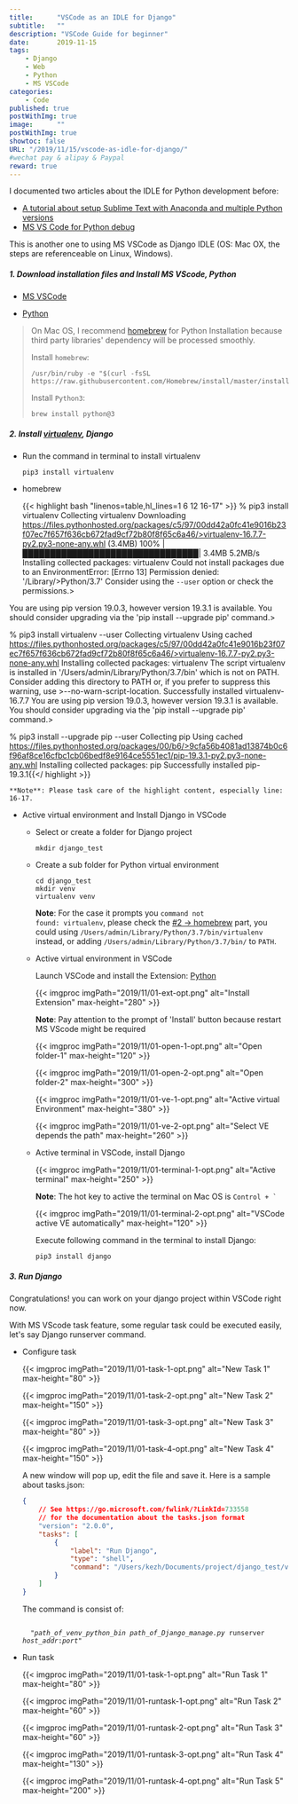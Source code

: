 ```yaml
---
title:      "VSCode as an IDLE for Django"
subtitle:   ""
description: "VSCode Guide for beginner"
date:       2019-11-15
tags:
    - Django
    - Web
    - Python
    - MS VSCode
categories:
    - Code
published: true
postWithImg: true
image:      ""
postWithImg: true
showtoc: false
URL: "/2019/11/15/vscode-as-idle-for-django/"
#wechat pay & alipay & Paypal
reward: true
---
```

I documented two articles about the IDLE for Python development before:

- [A tutorial about setup Sublime Text with Anaconda and multiple Python versions](/2016/06/07/python-sublimetext-anaconda/)
- [MS VS Code for Python debug](/2016/11/10/vscode-for-python-debug/)

This is another one to using MS VSCode as Django IDLE (OS: Mac OX, the steps are referenceable on Linux, Windows).

##### 1. Download installation files and Install MS VScode, Python

- [MS VSCode](https://code.visualstudio.com/download)

- [Python](https://www.python.org/downloads/)

> On Mac OS, I recommend [homebrew](https://brew.sh/) for Python Installation because third party libraries' dependency will be processed smoothly.
>
> Install <code>homebrew</code>:
>
> ```shell
> /usr/bin/ruby -e "$(curl -fsSL https://raw.githubusercontent.com/Homebrew/install/master/install)"
> ```
> Install <code>Python3</code>:
>
> ```shell
> brew install python@3
> ```

##### 2. Install [virtualenv](https://virtualenv.pypa.io/en/latest/), Django

- Run the command in terminal to install virtualenv

    ```shell
    pip3 install virtualenv
    ```

- homebrew

    {{< highlight bash "linenos=table,hl_lines=1 6 12 16-17" >}}
% pip3  install virtualenv
Collecting virtualenv
Downloading https://files.pythonhosted.org/packages/c5/97/00dd42a0fc41e9016b23f07ec7f657f636cb672fad9cf72b80f8f65c6a46/>virtualenv-16.7.7-py2.py3-none-any.whl (3.4MB)
    100% |████████████████████████████████| 3.4MB 5.2MB/s
Installing collected packages: virtualenv
Could not install packages due to an EnvironmentError: [Errno 13] Permission denied: '/Library/>Python/3.7'
Consider using the `--user` option or check the permissions.>

You are using pip version 19.0.3, however version 19.3.1 is available.
You should consider upgrading via the 'pip install --upgrade pip' command.>

% pip3  install virtualenv --user
Collecting virtualenv
Using cached https://files.pythonhosted.org/packages/c5/97/00dd42a0fc41e9016b23f07ec7f657f636cb672fad9cf72b80f8f65c6a46/>virtualenv-16.7.7-py2.py3-none-any.whl
Installing collected packages: virtualenv
The script virtualenv is installed in '/Users/admin/Library/Python/3.7/bin' which is not on PATH.
Consider adding this directory to PATH or, if you prefer to suppress this warning, use >--no-warn-script-location.
Successfully installed virtualenv-16.7.7
You are using pip version 19.0.3, however version 19.3.1 is available.
You should consider upgrading via the 'pip install --upgrade pip' command.>

% pip3 install --upgrade pip --user
Collecting pip
Using cached https://files.pythonhosted.org/packages/00/b6/>9cfa56b4081ad13874b0c6f96af8ce16cfbc1cb06bedf8e9164ce5551ec1/pip-19.3.1-py2.py3-none-any.whl
Installing collected packages: pip
Successfully installed pip-19.3.1{{</ highlight >}}

    **Note**: Please task care of the highlight content, especially line: 16-17.

- Active virtual environment and Install Django in VSCode

    - Select or create a folder for Django project

        ```shell
        mkdir django_test
        ```

    - Create a sub folder for Python virtual environment

        ```shell
        cd django_test
        mkdir venv
        virtualenv venv
        ```

        **Note**: For the case it prompts you <code>command not found: virtualenv</code>, please check the [#2 -> homebrew](/2019/11/15/vscode-as-idle-for-django/#2-install-virtualenv-https-virtualenv-pypa-io-en-latest-django) part, you could using <code>/Users/admin/Library/Python/3.7/bin/virtualenv</code> instead, or adding <code>/Users/admin/Library/Python/3.7/bin/</code> to <code>PATH</code>.

    - Active virtual environment in VSCode

        Launch VSCode and install the Extension: [Python](https://marketplace.visualstudio.com/items?itemName=ms-python.python)

        {{< imgproc imgPath="2019/11/01-ext-opt.png" alt="Install Extension" max-height="280" >}}

        **Note**: Pay attention to the prompt of 'Install' button because restart MS VScode might be required

        {{< imgproc imgPath="2019/11/01-open-1-opt.png" alt="Open folder-1" max-height="120" >}}

        {{< imgproc imgPath="2019/11/01-open-2-opt.png" alt="Open folder-2" max-height="300" >}}

        {{< imgproc imgPath="2019/11/01-ve-1-opt.png" alt="Active virtual Environment" max-height="380" >}}

        {{< imgproc imgPath="2019/11/01-ve-2-opt.png" alt="Select VE depends the path" max-height="260" >}}

    - Active terminal in VSCode, install Django

        {{< imgproc imgPath="2019/11/01-terminal-1-opt.png" alt="Active terminal" max-height="250" >}}

        **Note**: The hot key to active the terminal on Mac OS is <code>Control + `</code>

        {{< imgproc imgPath="2019/11/01-terminal-2-opt.png" alt="VSCode active VE automatically" max-height="120" >}}

        Execute following command in the terminal to install Django:
        ```shell
        pip3 install django
        ```

##### 3. Run Django

Congratulations! you can work on your django project within VSCode right now.

With MS VScode task feature, some regular task could be executed easily, let's say Django runserver command.

- Configure task

    {{< imgproc imgPath="2019/11/01-task-1-opt.png" alt="New Task 1" max-height="80" >}}

    {{< imgproc imgPath="2019/11/01-task-2-opt.png" alt="New Task 2" max-height="150" >}}

    {{< imgproc imgPath="2019/11/01-task-3-opt.png" alt="New Task 3" max-height="80" >}}

    {{< imgproc imgPath="2019/11/01-task-4-opt.png" alt="New Task 4" max-height="150" >}}

    A new window will pop up, edit the file and save it. Here is a sample about tasks.json:

    ```json
    {
        // See https://go.microsoft.com/fwlink/?LinkId=733558
        // for the documentation about the tasks.json format
        "version": "2.0.0",
        "tasks": [
            {
                "label": "Run Django",
                "type": "shell",
                "command": "/Users/kezh/Documents/project/django_test/venv/bin/python3 /Users/kezh/Documents/project/django_test/testprj/manage.py runserver 0.0.0.0:8000"
            }
        ]
    }
    ```

    The command is consist of:

    <code>
    "<i>path_of_venv_python_bin</i> <i>path_of_Django_manage.py</i> runserver <i>host_addr</i>:<i>port</i>"</code>

- Run task

    {{< imgproc imgPath="2019/11/01-task-1-opt.png" alt="Run Task 1" max-height="80" >}}

    {{< imgproc imgPath="2019/11/01-runtask-1-opt.png" alt="Run Task 2" max-height="60" >}}

    {{< imgproc imgPath="2019/11/01-runtask-2-opt.png" alt="Run Task 3" max-height="60" >}}

    {{< imgproc imgPath="2019/11/01-runtask-3-opt.png" alt="Run Task 4" max-height="130" >}}

    {{< imgproc imgPath="2019/11/01-runtask-4-opt.png" alt="Run Task 5" max-height="200" >}}
